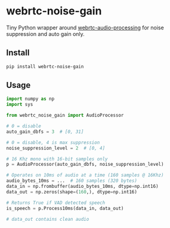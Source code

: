 # webrtc-noise-gain

Tiny Python wrapper around [webrtc-audio-processing](https://gitlab.freedesktop.org/pulseaudio/webrtc-audio-processing/) for noise suppression and auto gain only.


## Install

``` sh
pip install webrtc-noise-gain
```


## Usage


``` python
import numpy as np
import sys

from webrtc_noise_gain import AudioProcessor

# 0 = disable
auto_gain_dbfs = 3  # [0, 31]

# 0 = disable, 4 is max suppression
noise_suppression_level = 2  # [0, 4]

# 16 Khz mono with 16-bit samples only
p = AudioProcessor(auto_gain_dbfs, noise_suppression_level)

# Operates on 10ms of audio at a time (160 samples @ 16Khz)
audio_bytes_10ms = ...  # 160 samples (320 bytes)
data_in = np.frombuffer(audio_bytes_10ms, dtype=np.int16)
data_out = np.zeros(shape=(160,), dtype=np.int16)

# Returns True if VAD detected speech
is_speech = p.Process10ms(data_in, data_out)

# data_out contains clean audio
```

